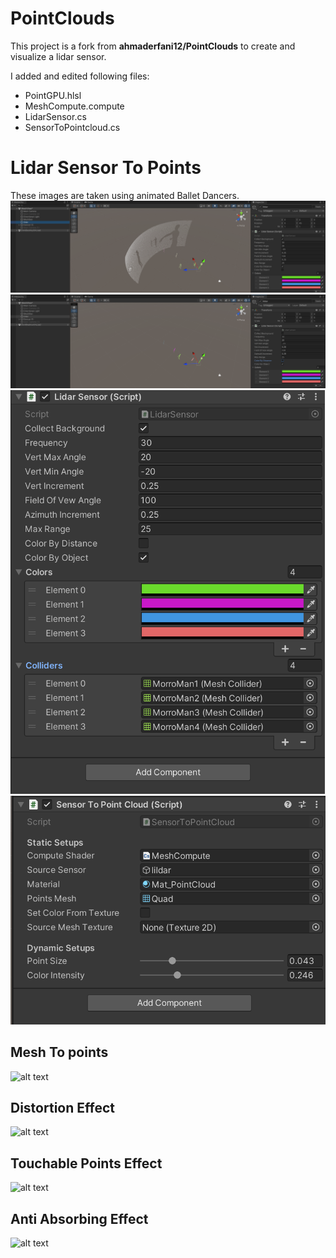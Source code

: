 # PointClouds
This project is a fork from **ahmaderfani12/PointClouds** to create and visualize a lidar sensor.


I added and edited following files:
- PointGPU.hlsl 
- MeshCompute.compute
- LidarSensor.cs
- SensorToPointcloud.cs


# Lidar Sensor To Points
These images are taken using animated Ballet Dancers. 
![alt text](https://github.com/ykim104/PointClouds/blob/main/Previews/lidarColorByDistanceWBackground.png)
![alt text](https://github.com/ykim104/PointClouds/blob/main/Previews/lidarColorByObject.png)
![alt text](https://github.com/ykim104/PointClouds/blob/main/Previews/lidarsensor.png)
![alt text](https://github.com/ykim104/PointClouds/blob/main/Previews/sensortopointcloud.png)

## Mesh To points
![alt text](https://github.com/ahmaderfani12/PoinClouds/blob/main/Previews/MeshToPointImage.png)

## Distortion Effect
![alt text](https://github.com/ahmaderfani12/PoinClouds/blob/main/Previews/DistortionImage.png)

## Touchable Points Effect
![alt text](https://github.com/ahmaderfani12/PoinClouds/blob/main/Previews/BallImage.png)

## Anti Absorbing Effect
![alt text](https://github.com/ahmaderfani12/PoinClouds/blob/main/Previews/AntiAbsoringImage.png)
